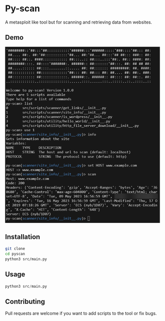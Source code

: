 # Py-scan

A metasploit like tool but for scanning and retrieving data from websites.

## Demo

![Demo image](doc/demo.png)

## Installation

```bash
git clone
cd pyscan
python3 src/main.py
```

## Usage

```python
python3 src/main.py
```

## Contributing
Pull requests are welcome if you want to add scripts to the tool or fix bugs.